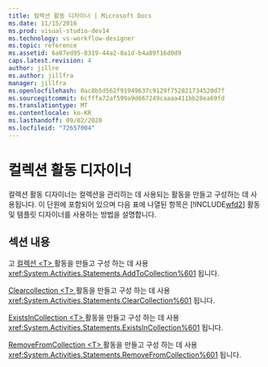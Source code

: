 ```yaml
---
title: 컬렉션 활동 디자이너 | Microsoft Docs
ms.date: 11/15/2016
ms.prod: visual-studio-dev14
ms.technology: vs-workflow-designer
ms.topic: reference
ms.assetid: 6a07ed95-8319-44a2-8a1d-b4a89f16d0d9
caps.latest.revision: 4
author: jillre
ms.author: jillfra
manager: jillfra
ms.openlocfilehash: 0ac8b5d562f91949637c9129f752821734520d7f
ms.sourcegitcommit: 6cfffa72af599a9d667249caaaa411bb28ea69fd
ms.translationtype: MT
ms.contentlocale: ko-KR
ms.lasthandoff: 09/02/2020
ms.locfileid: "72657004"
---
```

# <a name="collection-activity-designers"></a>컬렉션 활동 디자이너
컬렉션 활동 디자이너는 컬렉션을 관리하는 데 사용되는 활동을 만들고 구성하는 데 사용됩니다. 이 단원에 포함되어 있으며 다음 표에 나열된 항목은 [!INCLUDE[wfd2](../includes/wfd2-md.md)] 활동 및 템플릿 디자이너를 사용하는 방법을 설명합니다.

## <a name="in-this-section"></a>섹션 내용
 고 [컬렉션 \<T> ](../workflow-designer/addtocollection-t-activity-designer.md) 활동을 만들고 구성 하는 데 사용 <xref:System.Activities.Statements.AddToCollection%601> 됩니다.

 [Clearcollection \<T> ](../workflow-designer/clearcollection-t-activity-designer.md) 활동을 만들고 구성 하는 데 사용 <xref:System.Activities.Statements.ClearCollection%601> 됩니다.

 [ExistsInCollection \<T> ](../workflow-designer/existsincollection-t-activity-designer.md) 활동을 만들고 구성 하는 데 사용 <xref:System.Activities.Statements.ExistsInCollection%601> 됩니다.

 [RemoveFromCollection \<T> ](../workflow-designer/removefromcollection-t-activity-designer.md) 활동을 만들고 구성 하는 데 사용 <xref:System.Activities.Statements.RemoveFromCollection%601> 됩니다.
